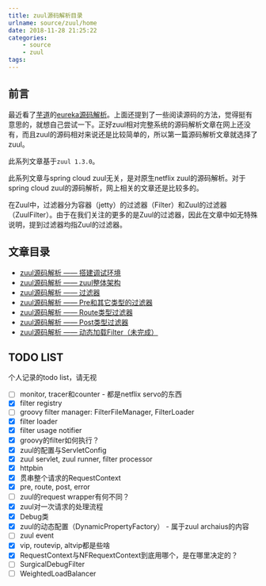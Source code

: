 ```yaml
---
title: zuul源码解析目录
urlname: source/zuul/home
date: 2018-11-28 21:25:22
categories:
    - source
    - zuul
tags:
---
```


## 前言

最近看了[芋道](http://www.iocoder.cn/)的[eureka源码解析](http://www.iocoder.cn/categories/Eureka/)。上面还提到了一些阅读源码的方法，觉得挺有意思的，就想自己尝试一下。正好zuul相对完整系统的源码解析文章在网上还没有，而且zuul的源码相对来说还是比较简单的，所以第一篇源码解析文章就选择了zuul。

此系列文章基于`zuul 1.3.0`。

此系列文章与spring cloud zuul无关，是对原生netflix zuul的源码解析。对于spring cloud zuul的源码解析，网上相关的文章还是比较多的。

在Zuul中，过滤器分为容器（jetty）的过滤器（Filter）和Zuul的过滤器（ZuulFilter）。由于在我们关注的更多的是Zuul的过滤器，因此在文章中如无特殊说明，提到过滤器均指Zuul的过滤器。

## 文章目录

- [zuul源码解析 —— 搭建调试环境](zuul/debug_env.html)
- [zuul源码解析 —— zuul整体架构](zuul/architecture.html)
- [zuul源码解析 —— 过滤器](zuul/filters.html)
- [zuul源码解析 —— Pre和其它类型的过滤器](zuul/filters/pre.html)
- [zuul源码解析 —— Route类型过滤器](zuul/filters/route.html)
- [zuul源码解析 —— Post类型过滤器](zuul/filters/post.html)
- [zuul源码解析 —— 动态加载Filter（未完成）](zuul/filter/dynamic_load.html)

## TODO LIST

个人记录的todo list，请无视

- [ ] monitor, tracer和counter - 都是netflix servo的东西
- [x] filter registry
- [ ] groovy filter manager: FilterFileManager, FilterLoader
- [x] filter loader
- [x] filter usage notifier
- [x] groovy的filter如何执行？
- [x] zuul的配置与ServletConfig
- [x] zuul servlet, zuul runner, filter processor
- [x] httpbin
- [x] 贯串整个请求的RequestContext
- [x] pre, route, post, error
- [ ] zuul的request wrapper有何不同？
- [x] zuul对一次请求的处理流程
- [x] Debug类
- [x] zuul的动态配置（DynamicPropertyFactory） - 属于zuul archaius的内容
- [ ] zuul event
- [x] vip, routevip, altvip都是些啥
- [x] RequestContext与NFRequextContext到底用哪个，是在哪里决定的？
- [ ] SurgicalDebugFilter
- [ ] WeightedLoadBalancer
